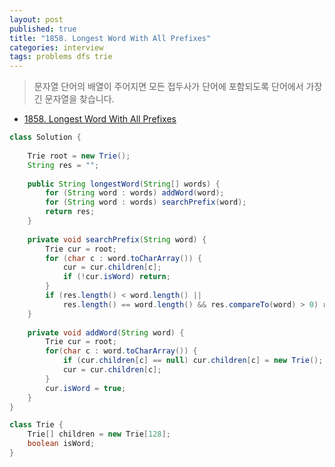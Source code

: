 ```yaml
---
layout: post
published: true
title: "1858. Longest Word With All Prefixes"
categories: interview
tags: problems dfs trie
---
```


> 문자열 단어의 배열이 주어지면 모든 접두사가 단어에 포함되도록 단어에서 가장 긴 문자열을 찾습니다.

- [1858. Longest Word With All Prefixes](https://leetcode.com/problems/longest-word-with-all-prefixes/)

```java
class Solution {
    
    Trie root = new Trie();
    String res = "";
    
    public String longestWord(String[] words) {
        for (String word : words) addWord(word);
        for (String word : words) searchPrefix(word);
        return res;
    }
    
    private void searchPrefix(String word) {
        Trie cur = root;
        for (char c : word.toCharArray()) {
            cur = cur.children[c];
            if (!cur.isWord) return;
        }
        if (res.length() < word.length() ||
            res.length() == word.length() && res.compareTo(word) > 0) res = word;
    }
    
    private void addWord(String word) {
        Trie cur = root;
        for(char c : word.toCharArray()) {
            if (cur.children[c] == null) cur.children[c] = new Trie();
            cur = cur.children[c];
        }
        cur.isWord = true;
    }
}

class Trie {
    Trie[] children = new Trie[128];
    boolean isWord;
}
```